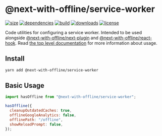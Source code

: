 # @next-with-offline/service-worker
[![size](https://img.shields.io/bundlephobia/minzip/@next-with-offline/service-worker)](https://bundlephobia.com/result?p=@next-with-offline/service-worker) 
[![dependencies](https://img.shields.io/librariesio/release/npm/@next-with-offline/service-worker)](https://libraries.io/npm/@next-with-offline%2Fservice-worker) 
[![build](https://img.shields.io/travis/com/cansin/next-with-offline)](https://travis-ci.com/github/cansin/next-with-offline) 
[![downloads](https://img.shields.io/npm/dm/@next-with-offline/service-worker)](https://www.npmjs.com/package/@next-with-offline/service-worker) 
[![license](https://img.shields.io/github/license/cansin/next-with-offline)](https://github.com/cansin/next-with-offline/blob/master/LICENSE)

Code utilities for configuring a service worker. Intended to be used alongside 
[@next-with-offline/next-plugin](https://www.npmjs.com/package/@next-with-offline/next-plugin) and 
[@next-with-offline/react-hook](https://www.npmjs.com/package/@next-with-offline/react-hook).
Read [the top level documentation](https://github.com/cansin/next-with-offline#readme) for more information about usage. 

## Install

```bash
yarn add @next-with-offline/service-worker
```

## Basic Usage

```js
import hasOffline from "@next-with-offline/service-worker";

hasOffline({
  cleanupOutdatedCaches: true,
  offlineGoogleAnalytics: false,
  offlinePath: "/offline",
  showReloadPrompt: false,
});
```
